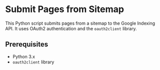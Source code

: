 # Submit Pages from Sitemap

This Python script submits pages from a sitemap to the Google Indexing API. It uses OAuth2 authentication and the `oauth2client` library.

## Prerequisites

- Python 3.x
- `oauth2client` library
